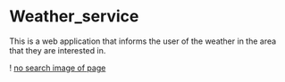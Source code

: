 # Weather_service
This is a web application that informs the user of the weather in the area that they are interested in.

! [no search image of page](images/no_search.png)
